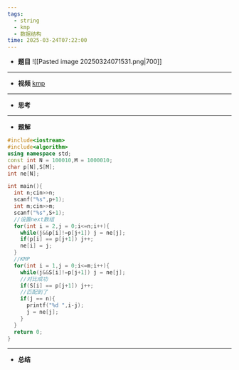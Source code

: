 ```yaml
---
tags:
  - string
  - kmp
  - 数据结构
time: 2025-03-24T07:22:00
---
```

- **题目**
![[Pasted image 20250324071531.png|700]]
---
- **视频**
	[kmp](https://www.bilibili.com/video/BV18k4y1m7Ar/?spm_id_from=333.337.search-card.all.click)
---
- **思考**
	
---
- **题解**
```cpp
#include<iostream>
#include<algorithm>
using namespace std;
const int N = 100010,M = 1000010;
char p[N],S[M];
int ne[N];

int main(){
  int n;cin>>n;
  scanf("%s",p+1);
  int m;cin>>m;
  scanf("%s",S+1);
  //设置next数组
  for(int i = 2,j = 0;i<=n;i++){
    while(j&&p[i]!=p[j+1]) j = ne[j];
    if(p[i] == p[j+1]) j++;
    ne[i] = j;
  }
  //KMP
  for(int i = 1,j = 0;i<=m;i++){
    while(j&&S[i]!=p[j+1]) j = ne[j];
    //对比成功
    if(S[i] == p[j+1]) j++;
    //匹配到了
    if(j == n){
      printf("%d ",i-j);
      j = ne[j];
    }
  }
  return 0;
}
```
---
- **总结**
	